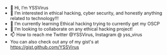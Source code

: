 - 👋 Hi, I’m YSSVirus
- 👀 I’m interested in ethical hacking, cyber security, and honestly anything related to technology!!!
- 🌱 I’m currently learning Ethical hacking trying to currently get my OSCP
- 💞️ I’m looking to collaborate on any ethical hacking project!
- 📫 How to reach me Twitter @YSSVirus, Instagram @ yss_virus
-    You can also check out any of my gist's at https://gist.github.com/YSSVirus

<!---
I am an ethical hacker currently on my way to getting my OSCP... TRY HARDER!!!
While I'm aware I'm quite young for joining the field the way I am but that only encourages me to push further and harder!
I look for any way to learn things I love learning about technology!
I love learning why things are why they are! 
--->
